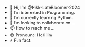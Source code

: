 - 👋 Hi, I’m @Nikk-LateBloomer-2024
- 👀 I’m interested in Programming.
- 🌱 I’m currently learning Python.
- 💞️ I’m looking to collaborate on ...
- 📫 How to reach me ...
- 😄 Pronouns: He/Him
- ⚡ Fun fact: 

<!---
Nikk-LateBloomer-2024/Nikk-LateBloomer-2024 is a ✨ special ✨ repository because its `README.md` (this file) appears on your GitHub profile.
You can click the Preview link to take a look at your changes.
--->
